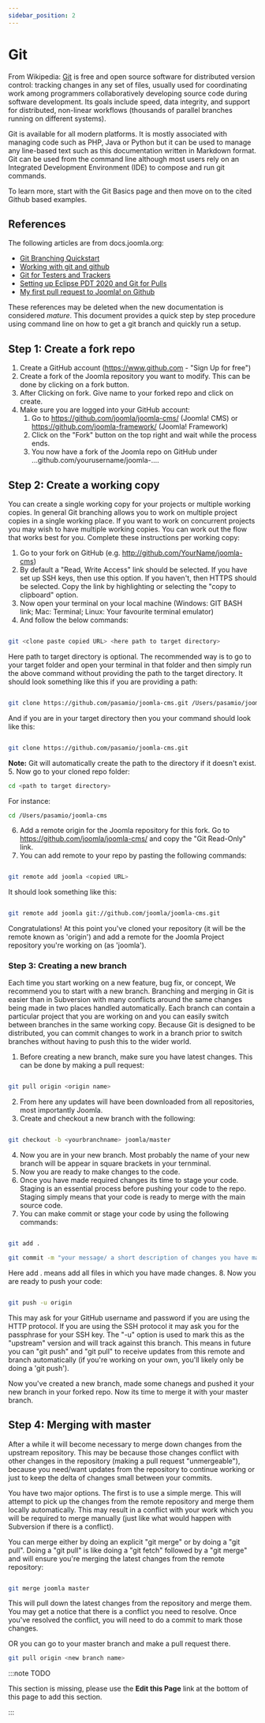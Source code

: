```yaml
---
sidebar_position: 2
---
```


# Git

From Wikipedia: [Git](https://en.wikipedia.org/wiki/Git) is free and open source software for distributed version control: tracking changes in any set of files, usually used for coordinating work among programmers collaboratively developing source code during software development. Its goals include speed, data integrity, and support for distributed, non-linear workflows (thousands of parallel branches running on different systems).

Git is available for all modern platforms. It is mostly associated with managing code such as PHP, Java or Python but it can be used to manage any line-based text such as this documentation written in Markdown format. Git can be used from the command line although most users rely on an Integrated Development Environment (IDE) to compose and run git commands.

To learn more, start with the Git Basics page and then move on to the cited Github based examples.

## References

The following articles are from docs.joomla.org:

- [Git Branching Quickstart](https://docs.joomla.org/Git_branching_quickstart)
- [Working with git and github](https://docs.joomla.org/Working_with_git_and_github)
- [Git for Testers and Trackers](https://docs.joomla.org/Git_for_Testers_and_Trackers)
- [Setting up Eclipse PDT 2020 and Git for Pulls](https://docs.joomla.org/Setting_up_Eclipse_PDT_2020_and_Git_for_Pulls)
- [My first pull request to Joomla! on Github](https://docs.joomla.org/My_first_pull_request_to_Joomla!_on_Github)

These references may be deleted when the new documentation is considered _mature_.
This document provides a quick step by step procedure using command line on how to get a git branch and quickly run a setup.

## Step 1: Create a fork repo

1. Create a GitHub account (https://www.github.com - "Sign Up for free")
2. Create a fork of the Joomla repository you want to modify. This can be done by clicking on a fork button.
3. After Clicking on fork. Give name to your forked repo and click on create.
4. Make sure you are logged into your GitHub account:
   1. Go to https://github.com/joomla/joomla-cms/ (Joomla! CMS) or https://github.com/joomla-framework/ (Joomla! Framework)
   2. Click on the "Fork" button on the top right and wait while the process ends.
   3. You now have a fork of the Joomla repo on GitHub under ...github.com/yourusername/joomla-....

## Step 2: Create a working copy

You can create a single working copy for your projects or multiple working copies. In general Git branching allows you to work on multiple project copies in a single working place. If you want to work on concurrent projects you may wish to have multiple working copies. You can work out the flow that works best for you. Complete these instructions per working copy:

1. Go to your fork on GitHub (e.g. http://github.com/YourName/joomla-cms)
2. By default a "Read, Write Access" link should be selected. If you have set up SSH keys, then use this option. If you haven't, then HTTPS should be selected. Copy the link by highlighting or selecting the "copy to clipboard" option.
3. Now open your terminal on your local machine (Windows: GIT BASH link; Mac: Terminal; Linux: Your favourite terminal emulator)
4. And follow the below commands:

```bash

git <clone paste copied URL> <here path to target directory>

```

Here path to target directory is optional. The recommended way is to go to your target folder and open your terminal in that folder and then simply run the above command without providing the path to the target directory. It should look something like this if you are providing a path:

```bash

git clone https://github.com/pasamio/joomla-cms.git /Users/pasamio/joomla-cms

```

And if you are in your target directory then you your command should look like this:

```bash

git clone https://github.com/pasamio/joomla-cms.git

```

**Note:** Git will automatically create the path to the directory if it doesn't exist. 5. Now go to your cloned repo folder:

```bash
cd <path to target directory>
```

For instance:

```bash
cd /Users/pasamio/joomla-cms
```

6. Add a remote origin for the Joomla repository for this fork. Go to https://github.com/joomla/joomla-cms/ and copy the "Git Read-Only" link.
7. You can add remote to your repo by pasting the following commands:

```bash

git remote add joomla <copied URL>

```

It should look something like this:

```bash

git remote add joomla git://github.com/joomla/joomla-cms.git

```

Congratulations! At this point you've cloned your repository (it will be the remote known as 'origin') and add a remote for the Joomla Project repository you're working on (as 'joomla').

### Step 3: Creating a new branch

Each time you start working on a new feature, bug fix, or concept, We recommend you to start with a new branch. Branching and merging in Git is easier than in Subversion with many conflicts around the same changes being made in two places handled automatically. Each branch can contain a particular project that you are working on and you can easily switch between branches in the same working copy. Because Git is designed to be distributed, you can commit changes to work in a branch prior to switch branches without having to push this to the wider world.

1. Before creating a new branch, make sure you have latest changes. This can be done by making a pull request:

```bash

git pull origin <origin name>

```

2. From here any updates will have been downloaded from all repositories, most importantly Joomla.
3. Create and checkout a new branch with the following:

```bash

git checkout -b <yourbranchname> joomla/master

```

4. Now you are in your new branch. Most probably the name of your new branch will be appear in square brackets in your ternminal.
5. Now you are ready to make changes to the code.
6. Once you have made required changes its time to stage your code. Staging is an essential process before pushing your code to the repo. Staging simply means that your code is ready to merge with the main source code.
7. You can make commit or stage your code by using the following commands:

```bash

git add .
```

```bash
git commit -m "your message/ a short description of changes you have made"

```

Here add . means add all files in which you have made changes. 8. Now you are ready to push your code:

```bash

git push -u origin

```

This may ask for your GitHub username and password if you are using the HTTP protocol. If you are using the SSH protocol it may ask you for the passphrase for your SSH key. The "-u" option is used to mark this as the "upstream" version and will track against this branch. This means in future you can "git push" and "git pull" to receive updates from this remote and branch automatically (if you're working on your own, you'll likely only be doing a 'git push').

Now you've created a new branch, made some chanegs and pushed it your new branch in your forked repo. Now its time to merge it with your master branch.

## Step 4: Merging with master

After a while it will become necessary to merge down changes from the upstream repository. This may be because those changes conflict with other changes in the repository (making a pull request "unmergeable"), because you need/want updates from the repository to continue working or just to keep the delta of changes small between your commits.

You have two major options. The first is to use a simple merge. This will attempt to pick up the changes from the remote repository and merge them locally automatically. This may result in a conflict with your work which you will be required to merge manually (just like what would happen with Subversion if there is a conflict).

You can merge either by doing an explicit "git merge" or by doing a "git pull". Doing a "git pull" is like doing a "git fetch" followed by a "git merge" and will ensure you're merging the latest changes from the remote repository:

```bash

git merge joomla master

```

This will pull down the latest changes from the repository and merge them. You may get a notice that there is a conflict you need to resolve. Once you've resolved the conflict, you will need to do a commit to mark those changes.

OR you can go to your master branch and make a pull request there.

```bash
git pull origin <new branch name>

```

:::note TODO

This section is missing, please use the **Edit this Page** link at the bottom of this page to add this section.

:::
